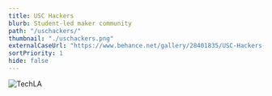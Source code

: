 ```yaml
---
title: USC Hackers
blurb: Student-led maker community
path: "/uschackers/"
thumbnail: "./uschackers.png"
externalCaseUrl: "https://www.behance.net/gallery/28401835/USC-Hackers-Logo"
sortPriority: 1
hide: false
---
```


![TechLA](./techla.png)
